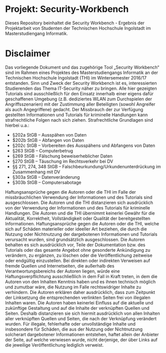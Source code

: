 # Projekt: Security-Workbench
Dieses Repository beinhaltet die Security Workbench - Ergebnis der Projektarbeit von Studenten der Technischen Hochschule Ingolstadt im Masterstudiengang Informatik.

# Disclaimer
Das vorliegende Dokument und das zugehörige Tool „Security Workbench“ sind im Rahmen eines Projektes des Masterstudiengangs Informatik an der Technischen Hochschule Ingolstadt (THI) im Wintersemester 2016/17 entstanden. Sinn und Zweck der Security Workbench ist es, interessierten Studierenden das Thema IT-Security näher zu bringen. Alle hier gezeigten Tutorials sind ausschließlich für den Einsatz innerhalb einer eigens dafür geschaffenen Umgebung (z.B. dediziertes WLAN zum Durchspielen der Angriffsszenarien) mit der Zustimmung aller Beteiligten (sowohl Angreifer als auch Angegriffene) gedacht.
Der Missbrauch der zur Verfügung gestellten Informationen und Tutorials für kriminelle Handlungen kann strafrechtliche Folgen nach sich ziehen. Strafrechtliche Grundlagen sind hierbei u.a.:

* §202a StGB – Ausspähen von Daten
* $202b StGB – Abfangen von Daten
* §202c StGB – Vorbereiten des Ausspähens und Abfangens von Daten
* §263 StGB – Computerbetrug
* §269 StGB – Fälschung beweiserheblicher Daten
* §270 StGB – Täuschung im Rechtsverkehr bei DV
* §§ 271, 274, 348 StGB – Falschbeurkundung/Urkundenunterdrückung im Zusammenhang mit DV
* §303a StGB – Datenveränderung
* §303b StGB – Computersabotage

Haftungsansprüche gegen die Autoren oder die THI im Falle der missbräuchlichen Verwendung der Informationen und des Tutorials sind ausgeschlossen. Die Autoren und die THI distanzieren sich ausdrücklich von der Verwendung der Informationen und des Tutorials für kriminelle Handlungen. Die Autoren und die THI übernimmt keinerlei Gewähr für die Aktualität, Korrektheit, Vollständigkeit oder Qualität der bereitgestellten Informationen. Haftungsansprüche gegen die Autoren oder die THI, welche sich auf Schäden materieller oder ideeller Art beziehen, die durch die Nutzung oder Nichtnutzung der dargebotenen Informationen und Tutorials verursacht wurden, sind grundsätzlich ausgeschlossen. Die Autoren behalten es sich ausdrücklich vor, Teile der Dokumentation bzw. des Tutorials oder das gesamte Angebot ohne gesonderte Ankündigung zu verändern, zu ergänzen, zu löschen oder die Veröffentlichung zeitweise oder endgültig einzustellen. Bei direkten oder indirekten Verweisen auf fremde Quellen und Internetseiten, die außerhalb des Verantwortungsbereichs der Autoren liegen, würde eine Haftungsverpflichtung ausschließlich in dem Fall in Kraft treten, in dem die Autoren von den Inhalten Kenntnis haben und es ihnen technisch möglich und zumutbar wäre, die Nutzung im Falle rechtswidriger Inhalte zu verhindern. Die Autoren erklären daher ausdrücklich, dass zum Zeitpunkt der Linksetzung die entsprechenden verlinkten Seiten frei von illegalen Inhalten waren. Die Autoren haben keinerlei Einfluss auf die aktuelle und zukünftige Gestaltung und auf die Inhalte der verknüpften Quellen und Seiten. Deshalb distanzieren sie sich hiermit ausdrücklich von allen Inhalten aller verknüpften Quellen und Seiten, die nach der Verknüpfung verändert wurden. Für illegale, fehlerhafte oder unvollständige Inhalte und insbesondere für Schäden, die aus der Nutzung oder Nichtnutzung solcherart dargebotener Informationen entstehen, haftet allein der Anbieter der Seite, auf welche verwiesen wurde, nicht derjenige, der über Links auf die jeweilige Veröffentlichung lediglich verweist.
